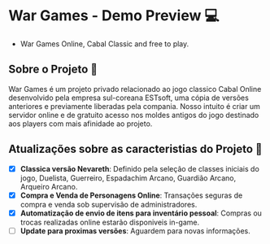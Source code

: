 # War Games - Demo Preview 💻

- War Games Online, Cabal Classic and free to play.

## Sobre o Projeto 🎯

War Games é um projeto privado relacionado ao jogo classico Cabal Online desenvolvido pela empresa sul-coreana ESTsoft, uma cópia de versões anteriores e previamente liberadas pela compania. Nosso intuito é criar um servidor online e de gratuito acesso nos moldes antigos do jogo destinado aos players com mais afinidade ao projeto.

## Atualizações sobre as caracteristias do Projeto 🚧

- [x] **Classica versão Nevareth**: Definido pela seleção de classes iniciais do jogo, Duelista, Guerreiro, Espadachim Arcano, Guardião Arcano, Arqueiro Arcano.
- [x] **Compra e Venda de Personagens Online**: Transações seguras de compra e venda sob supervisão de administradores.
- [x] **Automatização de envio de itens para inventário pessoal**: Compras ou trocas realizadas online estarão disponiveis in-game.
- [ ] **Update para proximas versões**: Aguardem para novas informações.
